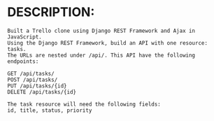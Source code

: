 # DESCRIPTION:
	Built a Trello clone using Django REST Framework and Ajax in JavaScript.
	Using the Django REST Framework, build an API with one resource: tasks.
	The URLs are nested under /api/. This API have the following endpoints:	

	GET /api/tasks/
	POST /api/tasks/
	PUT /api/tasks/{id}
	DELETE /api/tasks/{id}

	The task resource will need the following fields:
	id, title, status, priority
